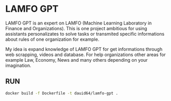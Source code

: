 # LAMFO GPT
LAMFO GPT is an expert on LAMFO (Machine Learning Laboratory in Finance and Organizations). This is one project ambitious for using assistants personalizates to solve tasks or transmited specific informations about rules of one organization for example.

My idea is expand knowledge of LAMFO GPT for get informations through web scrapping, videos and database. For help organizations other areas for example Law, Economy, News and many others depending on your imagination.

## RUN

```bash
docker build -f Dockerfile -t dauid64/lamfo-gpt .
```